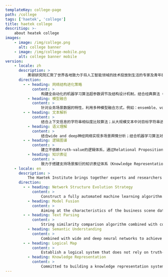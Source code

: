 ```yaml
---
templateKey: college-page
path: /college
tags: ['haetek', 'college']
title: haetek college
descritiop: >-
    about heatek college
images:
    - image: /img/college.png
      alt: college banner
    - image: /img/college-mobile.png
      alt: college banner mobile
version:
    - locale: zh
      description: >
          黑顿研究院汇聚了世界各地致力于将人工智能领域的技术投放到生活的专家及青年研究者，\来自被称为深度学习发源地的多伦多大学、csranking人工智能领域世界排名第一的卡耐基梅隆大学、中国科学院计算技术研究所等国内外权威学术机构。\黑顿研究院兼顾理论型及工程型研究，摒弃“leaderboard”等以刷指标、博眼球为履行自身价值观的唯一渠道的研究模式，\着重于将算法技术落地化、场景化、实质化、深远化。
      direction:
        - - heading: 网络结构进化策略
            content: >
                构建全自动化的机器学习算法超参数调节及结构设计机制，结合经典算法（e.g.，Random Search, Bayesian Optimization, Evolutionary Algorithm, etc），实现深度学习模型的全自动设计流程；包括根据业务场景属性进行自动化特征提取及整合方法（feature boosting, <a href="https://www.semanticscholar.org/paper/Slang-detection-and-identification-Pei-Sun/63e4a5836d71a3c15e7dfcc500d25945739fd207#paper-header" target="_blank" style="text-decoration:underline">Zhengqi_et_al 2019</a>）
          - heading: 模型融合
            content: >
                针对业务场景数据的特性，利用多种模型融合方式，例如：ensemble、voting等方式，最大化提升模型组合性能；针对不同的模型结构设计专属的模型融合方式，为机器学习算法的全面自动化做铺垫；除了考虑个体学习器之间是否相互依赖以制定模型融合的机制，也考虑场景模型的层次化逻辑以进行分层次的融合（Hierarchical Conceptual Model）从而实现场景针对性的模型融合方案。
        - - heading: 文本解析
            content: >
                结合上下文信息的字符串相似度比较算法；从大规模文本中对目标字符串进行模糊匹配及定位；结合文本特征对文本关键信息进行精准定位的非监督式机器学习算法；文本先验模式的挖掘与解析，e.g.，语法（<a href="https://www.aclweb.org/anthology/W18-3707" target="_blank" style="text-decoration:underline">Ruji_et_ai 2018</a>）、修辞习惯、语言风格，等等，结合特征工程实现高性能文本解析方法。
          - heading: 语义理解
            content: >
                结合wide and deep神经网络实现多场景舆情分析；结合机器学习算法对非正规语言（e.g.，俗语、俚语）的识别与定位，以及进一步的解析包括诸如“Part-of-Speech迁移”等语义特征的探讨（<a href="https://www.semanticscholar.org/paper/Slang-detection-and-identification-Pei-Sun/63e4a5836d71a3c15e7dfcc500d25945739fd207#paper-header" target="_blank" style="text-decoration:underline">Zhengqi_et_al 2019</a>）；利用global conceptual units之间的层次化相互关联作为word representation，替代基于word2vec/GloVe等预训练方法得到的word embedding机制，构建具备能够囊括更多信息的拓扑结构的word map以替代典型的word vector，从而实现更高效的语言模型。
        - - heading: 逻辑图谱
            content: >
                建立不依赖truth-value的逻辑体系，通过Relational Propositional Matrix来表达知识及命题，以此得出等效“哥德尔不完备性定理”的推论，并建立逻辑体系与机器学习之间的分层关联机制。
          - heading: 知识表征
            content: >
                致力于搭建支持场景推衍的知识表征体系（Knowledge Representation and Reasoning/Inference Engine）；依托此体系对故事/剧情发展进行支持生成算法的建模，对影视/历史等领域的故事线生成/剧本撰写提供智能化辅助。
    - locale: en
      description: >
          The Haetek Institute brings together experts and researchers from all over the world who are committed to bringing technology in the field of artificial intelligence to life. \They are from the University of Toronto known as the birthplace of deep learning, and Carnegie Mellon, the world's number one in csranking artificial intelligence. \Authoritative academic institutions at home and abroad, such as universities, Institute of Computing Technology, Chinese Academy of Sciences. \The Haetek Research Institute takes into account both theoretical and engineering research, abandons "leaderboard" and other research models that use brush indicators and eyeballs as the only channel to fulfill their values, focusing on the implementation of algorithmic technology, scenes, substantive, and far-reaching.
      direction:
        - - heading: Network Structure Evolution Strategy
            content: >
                Construct a fully automated machine learning algorithm hyperparameter adjustment and structural design mechanism, combined with classic algorithms (eg, Random Search, Bayesian Optimization, Evolutionary Algorithm, etc) to achieve a fully automatic design process for deep learning models; including automation based on business scenario attributes Feature extraction and integration method(feature boosting, <a href="https://www.semanticscholar.org/paper/Slang-detection-and-identification-Pei-Sun/63e4a5836d71a3c15e7dfcc500d25945739fd207#paper-header" target="_blank" style="text-decoration:underline">Zhengqi_et_al 2019</a>)
          - heading: Model Fusion
            content: >
                Aiming at the characteristics of the business scene data, using multiple model fusion methods, such as ensemble, voting, etc. to maximize the performance of model combination; designing exclusive model fusion methods for different model structures to pave the way for the full automation of machine learning algorithms; Whether to rely on each other to formulate a model fusion mechanism, and also consider the hierarchical logic of the scene model(Hierarchical Conceptual Model) to perform hierarchical fusion to achieve a scenario-specific model fusion scheme.
        - - heading: Text Parsing
            content: >
                String similarity comparison algorithm combined with contextual information; fuzzy matching and localization of target strings from large-scale text; unsupervised machine learning algorithms that accurately locate key text information based on text features; mining of prior patterns With parsing, e.g., grammar(<a href="https://www.aclweb.org/anthology/W18-3707" target="_blank" style="text-decoration:underline">Ruji_et_ai 2018</a>), rhetorical habits, language style, etc., combined with feature engineering to achieve high-performance text parsing methods.
          - heading: Semantic Understanding
            content: >
                Combined with wide and deep neural networks to achieve multi-scenario public opinion analysis; combined with machine learning algorithms to identify and locate non-formal languages(eg, common saying, slang), and further analysis including exploration of semantic features such as "Part-of-Speech Transfer"(<a href="https://www.semanticscholar.org/paper/Slang-detection-and-identification-Pei-Sun/63e4a5836d71a3c15e7dfcc500d25945739fd207#paper-header" target="_blank" style="text-decoration:underline">Zhengqi_et_al 2019</a>); using global conceptual units Hierarchical interrelationships are used as word representations, replacing the word embedding mechanism based on pre-training methods such as word2vec / GloVe, and constructing a word map with a topology that can contain more information to replace typical word vectors, thereby achieving more efficient Language model.
        - - heading: Logical Map
            content: >
                Establish a logical system that does not rely on truth-value, express knowledge and propositions through the Relational Propositional Matrix, and derive the equivalent "Gödel's incompleteness theorem" inference, and establish a hierarchical relationship between the logical system and machine learning mechanism.
          - heading: Knowledge Representation
            content: >
                Committed to building a knowledge representation system that supports scene deduction; relying on this system to support the generation of modeling algorithms for story/story development, providing intelligent assistance for storyline generation/script writing in the fields of film and television/history
---
```

